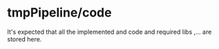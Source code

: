 # tmpPipeline/code
It's expected that all the implemented and code and required libs ,... are stored here.